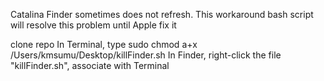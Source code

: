 Catalina Finder sometimes does not refresh. This workaround bash script will resolve this problem until Apple fix it

clone repo
In Terminal, type
sudo chmod a+x /Users/kmsumu/Desktop/killFinder.sh
In Finder, right-click the file "killFinder.sh", associate with Terminal
